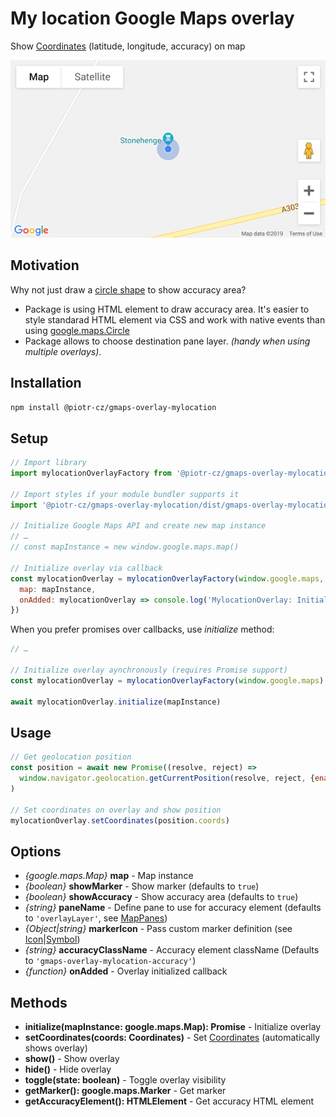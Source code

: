 # My location Google Maps overlay
Show [Coordinates](https://developer.mozilla.org/en-US/docs/Web/API/Coordinates) (latitude, longitude, accuracy) on map

![screenshot](./images/screenshot.png)


## Motivation

Why not just draw a [circle shape](https://developers.google.com/maps/documentation/javascript/examples/circle-simple) to show accuracy area?
- Package is using HTML element to draw accuracy area. It's easier to style standarad HTML element via CSS and work with native events than using [google.maps.Circle](https://developers.google.com/maps/documentation/javascript/reference/polygon#Circle)
- Package allows to choose destination pane layer.
  _(handy when using multiple overlays)_.


## Installation

```sh
npm install @piotr-cz/gmaps-overlay-mylocation
```


## Setup

```js
// Import library
import mylocationOverlayFactory from '@piotr-cz/gmaps-overlay-mylocation'

// Import styles if your module bundler supports it
import '@piotr-cz/gmaps-overlay-mylocation/dist/gmaps-overlay-mylocation.css'

// Initialize Google Maps API and create new map instance
// …
// const mapInstance = new window.google.maps.map()

// Initialize overlay via callback
const mylocationOverlay = mylocationOverlayFactory(window.google.maps, {
  map: mapInstance,
  onAdded: mylocationOverlay => console.log('MylocationOverlay: Initialized, may set coords now')
})

```

When you prefer promises over callbacks, use _initialize_ method:

```js
// …

// Initialize overlay aynchronously (requires Promise support)
const mylocationOverlay = mylocationOverlayFactory(window.google.maps)

await mylocationOverlay.initialize(mapInstance)
```


## Usage

```js
// Get geolocation position
const position = await new Promise((resolve, reject) =>
  window.navigator.geolocation.getCurrentPosition(resolve, reject, {enableHighAccuracy: true})
)

// Set coordinates on overlay and show position
mylocationOverlay.setCoordinates(position.coords)
```


## Options

- _{google.maps.Map}_ **map** - Map instance
- _{boolean}_ **showMarker** - Show marker (defaults to `true`)
- _{boolean}_ **showAccuracy** - Show accuracy area (defaults to `true`)
- _{string}_ **paneName** - Define pane to use for accuracy element (defaults to `'overlayLayer'`, see [MapPanes](https://developers.google.com/maps/documentation/javascript/reference/overlay-view#MapPanes))
- _{Object|string}_ **markerIcon** - Pass custom marker definition (see [Icon](https://developers.google.com/maps/documentation/javascript/reference/marker#Icon)|[Symbol](https://developers.google.com/maps/documentation/javascript/reference/marker#Symbol))
- _{string}_ **accuracyClassName** - Accuracy element className (Defaults to `'gmaps-overlay-mylocation-accuracy'`)
- _{function}_ **onAdded** - Overlay initialized callback


## Methods

- **initialize(mapInstance: google.maps.Map): Promise** - Initialize overlay
- **setCoordinates(coords: Coordinates)** - Set [Coordinates](https://developer.mozilla.org/en-US/docs/Web/API/Coordinates) (automatically shows overlay)
- **show()** - Show overlay
- **hide()** - Hide overlay
- **toggle(state: boolean)** - Toggle overlay visibility
- **getMarker(): google.maps.Marker** - Get marker
- **getAccuracyElement(): HTMLElement** - Get accuracy HTML element
